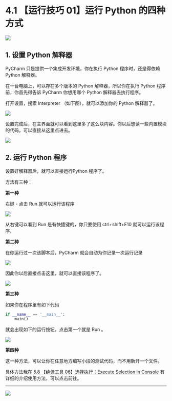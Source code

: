 # 4.1 【运行技巧 01】运行 Python 的四种方式

![](http://image.iswbm.com/20200804124133.png)

## 1. 设置 Python 解释器

PyCharm 只是提供一个集成开发环境，你在执行 Python 程序时，还是得依赖 Python 解释器。

在一台电脑上，可以存在多个版本的 Python 解释器，所以你在执行 Python 程序前，你首先得告诉 PyCharm 你想用哪个 Python 解释器去执行程序。

打开设置，搜索 Interpreter （如下图），就可以添加你的 Python 解释器了。

![](http://image.iswbm.com/20200823131816.png)

设置完成后，在主界面就可以看到这里多了这么块内容。你以后想读一些内置模块的代码，可以直接从这里点进去。

![](http://image.iswbm.com/20200823132648.png)

## 2. 运行 Python 程序

设置好解释器后，就可以直接运行Python 程序了。

方法有三种：

**第一种**

右键 - 点击 Run 就可以运行该程序

![](http://image.iswbm.com/20200823133037.png)

从右键可以看到 Run 是有快捷键的，你只要使用 ctrl+shift+F10 就可以运行该程序.

**第二种**

在你运行过一次该脚本后，PyCharm 就会自动为你记录一次运行记录

![](http://image.iswbm.com/20200823133749.png)

因此你以后直接点击这里，就可以直接该程序了。

![](http://image.iswbm.com/image-20200823133919166.png)



**第三种**

如果你在程序里有如下代码

```python
if __name__ == '__main__':
    main()
```

就会出现如下的运行按钮，点击第一个就是 Run 。

![](http://image.iswbm.com/20200823144956.png)



**第四种**

这一种方法，可以让你在任意地方编写小段的测试代码，而不用新开一个文件。

具体方法我在 [5.8 【绝佳工具 06】选择执行：Execute Selection in Console](http://pycharm.iswbm.com/en/latest/c05/c05_06.html) 有详细的介绍使用方法，可以点击前往。



---

![](http://image.iswbm.com/20200607174235.png)